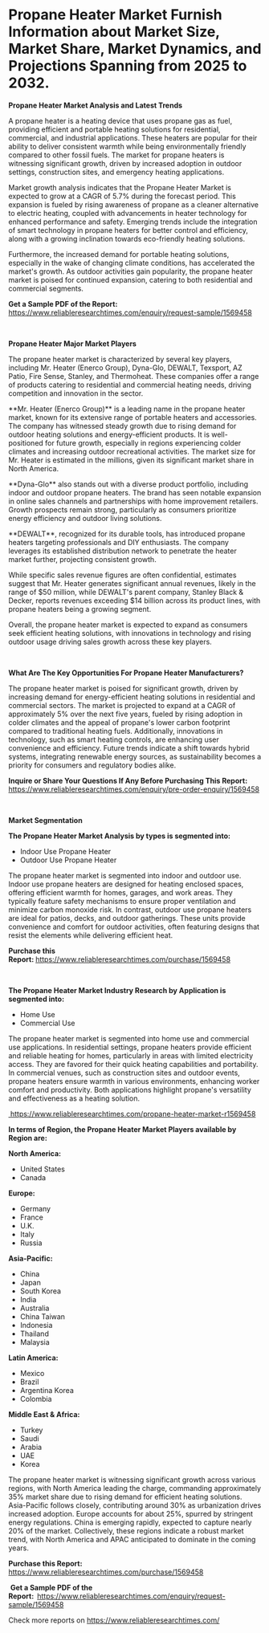 <p><h1>Propane Heater Market Furnish Information about Market Size, Market Share, Market Dynamics, and Projections Spanning from 2025 to 2032.</h1></p><p><strong>Propane Heater Market Analysis and Latest Trends</strong></p>
<p><p>A propane heater is a heating device that uses propane gas as fuel, providing efficient and portable heating solutions for residential, commercial, and industrial applications. These heaters are popular for their ability to deliver consistent warmth while being environmentally friendly compared to other fossil fuels. The market for propane heaters is witnessing significant growth, driven by increased adoption in outdoor settings, construction sites, and emergency heating applications.</p><p>Market growth analysis indicates that the Propane Heater Market is expected to grow at a CAGR of 5.7% during the forecast period. This expansion is fueled by rising awareness of propane as a cleaner alternative to electric heating, coupled with advancements in heater technology for enhanced performance and safety. Emerging trends include the integration of smart technology in propane heaters for better control and efficiency, along with a growing inclination towards eco-friendly heating solutions.</p><p>Furthermore, the increased demand for portable heating solutions, especially in the wake of changing climate conditions, has accelerated the market's growth. As outdoor activities gain popularity, the propane heater market is poised for continued expansion, catering to both residential and commercial segments.</p></p>
<p><strong>Get a Sample PDF of the Report:&nbsp;</strong> <a href="https://www.reliableresearchtimes.com/enquiry/request-sample/1569458?utm_campaign=3581&utm_medium=2&utm_source=Github&utm_content=ia&utm_term=25032025&utm_id=propane-heater">https://www.reliableresearchtimes.com/enquiry/request-sample/1569458</a></p>
<p>&nbsp;</p>
<p><strong>Propane Heater Major Market Players</strong></p>
<p><p>The propane heater market is characterized by several key players, including Mr. Heater (Enerco Group), Dyna-Glo, DEWALT, Texsport, AZ Patio, Fire Sense, Stanley, and Thermoheat. These companies offer a range of products catering to residential and commercial heating needs, driving competition and innovation in the sector.</p><p>**Mr. Heater (Enerco Group)** is a leading name in the propane heater market, known for its extensive range of portable heaters and accessories. The company has witnessed steady growth due to rising demand for outdoor heating solutions and energy-efficient products. It is well-positioned for future growth, especially in regions experiencing colder climates and increasing outdoor recreational activities. The market size for Mr. Heater is estimated in the millions, given its significant market share in North America.</p><p>**Dyna-Glo** also stands out with a diverse product portfolio, including indoor and outdoor propane heaters. The brand has seen notable expansion in online sales channels and partnerships with home improvement retailers. Growth prospects remain strong, particularly as consumers prioritize energy efficiency and outdoor living solutions.</p><p>**DEWALT**, recognized for its durable tools, has introduced propane heaters targeting professionals and DIY enthusiasts. The company leverages its established distribution network to penetrate the heater market further, projecting consistent growth.</p><p>While specific sales revenue figures are often confidential, estimates suggest that Mr. Heater generates significant annual revenues, likely in the range of $50 million, while DEWALT's parent company, Stanley Black & Decker, reports revenues exceeding $14 billion across its product lines, with propane heaters being a growing segment.</p><p>Overall, the propane heater market is expected to expand as consumers seek efficient heating solutions, with innovations in technology and rising outdoor usage driving sales growth across these key players.</p></p>
<p>&nbsp;</p>
<p><strong>What Are The Key Opportunities For Propane Heater Manufacturers?</strong></p>
<p><p>The propane heater market is poised for significant growth, driven by increasing demand for energy-efficient heating solutions in residential and commercial sectors. The market is projected to expand at a CAGR of approximately 5% over the next five years, fueled by rising adoption in colder climates and the appeal of propane's lower carbon footprint compared to traditional heating fuels. Additionally, innovations in technology, such as smart heating controls, are enhancing user convenience and efficiency. Future trends indicate a shift towards hybrid systems, integrating renewable energy sources, as sustainability becomes a priority for consumers and regulatory bodies alike.</p></p>
<p><strong>Inquire or Share Your Questions If Any Before Purchasing This Report:</strong> <a href="https://www.reliableresearchtimes.com/enquiry/pre-order-enquiry/1569458?utm_campaign=3581&utm_medium=2&utm_source=Github&utm_content=ia&utm_term=25032025&utm_id=propane-heater">https://www.reliableresearchtimes.com/enquiry/pre-order-enquiry/1569458</a></p>
<p>&nbsp;</p>
<p><strong>Market Segmentation</strong></p>
<p><strong>The Propane Heater Market Analysis by types is segmented into:</strong></p>
<p><ul><li>Indoor Use Propane Heater</li><li>Outdoor Use Propane Heater</li></ul></p>
<p><p>The propane heater market is segmented into indoor and outdoor use. Indoor use propane heaters are designed for heating enclosed spaces, offering efficient warmth for homes, garages, and work areas. They typically feature safety mechanisms to ensure proper ventilation and minimize carbon monoxide risk. In contrast, outdoor use propane heaters are ideal for patios, decks, and outdoor gatherings. These units provide convenience and comfort for outdoor activities, often featuring designs that resist the elements while delivering efficient heat.</p></p>
<p><strong>Purchase this Report:&nbsp;</strong><a href="https://www.reliableresearchtimes.com/purchase/1569458?utm_campaign=3581&utm_medium=2&utm_source=Github&utm_content=ia&utm_term=25032025&utm_id=propane-heater">https://www.reliableresearchtimes.com/purchase/1569458</a></p>
<p>&nbsp;</p>
<p><strong>The Propane Heater Market Industry Research by Application is segmented into:</strong></p>
<p><ul><li>Home Use</li><li>Commercial Use</li></ul></p>
<p><p>The propane heater market is segmented into home use and commercial use applications. In residential settings, propane heaters provide efficient and reliable heating for homes, particularly in areas with limited electricity access. They are favored for their quick heating capabilities and portability. In commercial venues, such as construction sites and outdoor events, propane heaters ensure warmth in various environments, enhancing worker comfort and productivity. Both applications highlight propane's versatility and effectiveness as a heating solution.</p></p>
<p><a href="https://www.reliableresearchtimes.com/propane-heater-market-r1569458?utm_campaign=3581&utm_medium=2&utm_source=Github&utm_content=ia&utm_term=25032025&utm_id=propane-heater">&nbsp;https://www.reliableresearchtimes.com/propane-heater-market-r1569458</a></p>
<p><strong>In terms of Region, the Propane Heater Market Players available by Region are:</strong></p>
<p>
    <p> <strong> North America: </strong>
        <ul>
            <li>United States</li>
            <li>Canada</li>
        </ul>
        </p> 
    <p> <strong> Europe: </strong>
        <ul>
            <li>Germany</li>
            <li>France</li>
            <li>U.K.</li>
            <li>Italy</li>
            <li>Russia</li>
        </ul>
        </p> 
    <p> <strong> Asia-Pacific: </strong>
        <ul>
            <li>China</li>
            <li>Japan</li>
            <li>South Korea</li>
            <li>India</li>
            <li>Australia</li>
            <li>China Taiwan</li>
            <li>Indonesia</li>
            <li>Thailand</li>
            <li>Malaysia</li>
        </ul>
        </p> 
    <p> <strong> Latin America: </strong>
        <ul>
            <li>Mexico</li>
            <li>Brazil</li>
            <li>Argentina Korea</li>
            <li>Colombia</li>
        </ul>
        </p> 
    <p> <strong> Middle East & Africa: </strong>
        <ul>
            <li>Turkey</li>
            <li>Saudi</li>
            <li>Arabia</li>
            <li>UAE</li>
            <li>Korea</li>
        </ul>
    </p>
    </p>
<p><p>The propane heater market is witnessing significant growth across various regions, with North America leading the charge, commanding approximately 35% market share due to rising demand for efficient heating solutions. Asia-Pacific follows closely, contributing around 30% as urbanization drives increased adoption. Europe accounts for about 25%, spurred by stringent energy regulations. China is emerging rapidly, expected to capture nearly 20% of the market. Collectively, these regions indicate a robust market trend, with North America and APAC anticipated to dominate in the coming years.</p></p>
<p><strong>Purchase this Report: </strong><a href="https://www.reliableresearchtimes.com/purchase/1569458?utm_campaign=3581&utm_medium=2&utm_source=Github&utm_content=ia&utm_term=25032025&utm_id=propane-heater">https://www.reliableresearchtimes.com/purchase/1569458</a></p>
<p>&nbsp;<strong>Get a Sample PDF of the Report:&nbsp;&nbsp;</strong><a href="https://www.reliableresearchtimes.com/enquiry/request-sample/1569458?utm_campaign=3581&utm_medium=2&utm_source=Github&utm_content=ia&utm_term=25032025&utm_id=propane-heater">https://www.reliableresearchtimes.com/enquiry/request-sample/1569458</a></p>
<p><strong></strong></p>
<p>Check more reports on <a href="https://www.reliableresearchtimes.com/?utm_campaign=3581&utm_medium=2&utm_source=Github&utm_content=ia&utm_term=25032025&utm_id=propane-heater">https://www.reliableresearchtimes.com/</a></p>